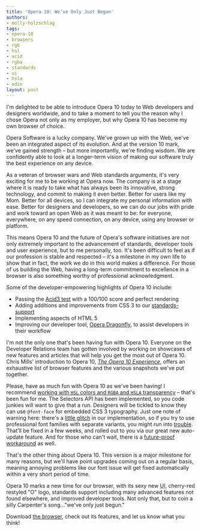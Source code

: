 ```yaml
---
title: 'Opera 10: We’ve Only Just Begun'
authors:
- molly-holzschlag
tags:
- opera-10
- browsers
- rgb
- hsl
- acid
- rgba
- standards
- ui
- hsla
- odin
layout: post
---
```

<p>I&#39;m delighted to be able to introduce Opera 10 today to Web developers and designers worldwide, and to take a moment to tell you the reason why I chose Opera not only as my employer, but why Opera 10 has become my own browser of choice.</p>

<p>Opera Software is a lucky company. We&#39;ve grown up with the Web, we&#39;ve been an integrated aspect of its evolution. And at the version 10 mark, we&#39;ve gained strength – but more importantly, we&#39;re finding wisdom. We are confidently able to look at a longer-term vision of making our software truly the best experience on any device.</p>

<p>As a veteran of browser wars and Web standards arguments, it&#39;s very exciting for me to be working at Opera now. The company is at a stage where it is ready to take what has always been its innovative, strong technology, and commit to making it even better. Better for users like my Mom. Better for all devices, so I can integrate my personal information with ease. Better for designers and developers, so we can do our jobs with pride and work toward an open Web as it was meant to be: for everyone, everywhere, on any speed connection, on any device, using any browser or platform.</p>

<p>This means Opera 10 and the future of Opera&#39;s software initiatives are not only extremely important to the advancement of standards, developer tools and user experience, but to me personally, too. It&#39;s been difficult to feel as if our profession is stable and respected – it&#39;s a milestone in my own life to show that in fact, the work we do in this world makes a difference. For those of us building the Web, having a long-term commitment to excellence in a browser is also something worthy of professional acknowledgment.</p>

<p>Some of the developer-empowering highlights of Opera 10 include:</p>

<ul>
<li>Passing the <a href="http://acid3.acidtests.org/">Acid3 test</a> with a 100/100 score and perfect rendering</li>
<li>Adding additions and improvements from CSS 3 to our <a href="http://www.opera.com/docs/specs/presto22/" target="_blank">standards-support</a></li>
<li>Implementing aspects of HTML 5</li>
<li>Improving our developer tool, <a href="http://www.opera.com/dragonfly/">Opera Dragonfly</a>, to assist developers in their workflow</li>
</ul>

<p>I&#39;m not the only one that&#39;s been having fun with Opera 10. Everyone on the Developer Relations team has gotten involved by working on showcases of new features and articles that will help you get the most out of Opera 10. Chris Mills&#39; introduction to Opera 10, <a href="http://dev.opera.com/articles/view/the-opera-10-experience/"><cite>The Opera 10 Experience</cite></a>, offers an exhaustive list of browser features and the various snapshots we&#39;ve put together. </p>

<p>Please, have as much fun with Opera 10 as we&#39;ve been having! I recommend <a href="http://dev.opera.com/articles/view/color-in-opera-10-hsl-rgb-and-alpha-transparency/" target="_blank">working with <code><abbr title="Hue, Saturation, Lightness">HSL</abbr></code> colors and <code><abbr title="Red, Green, Blue, alpha">RGBA</abbr></code> and <code><abbr title="Hue, Saturation, Lightness, alpha">HSLA</abbr></code> transparency</a>  – that&#39;s been fun for me. The Selectors API has been implemented, so you code junkies will want to give that a run. Designers will be tickled to know they can use <code>@font-face</code> for embedded CSS 3 typography. Just one note of warning here: there&#39;s a <a href="http://dev.opera.com/articles/view/the-opera-10-experience/#webfontsissue">little glitch</a> in our implementation, so if you try to use professional font families with separate variants, you might run into <a href="/blog/opera-10-weve-only-just-begun/webfonts-problem.html">trouble</a>. That&#39;ll be fixed in a few weeks, and rolled out to you via our great new auto-update feature. And for those who can&#39;t wait, there is a <a href="/blog/opera-10-weve-only-just-begun/webfonts-workaround.html">future-proof workaround</a> as well.</p>

<p>That&#39;s the other thing about Opera 10. This version is a major milestone for many reasons, but we&#39;ll have point upgrades coming out on a regular basis, meaning annoying problems like our font issue will get fixed automatically within a very short period of time.</p>

<p>Opera 10 marks a new time for our browser, with its sexy new <abbr title="User Interface">UI</abbr>, cherry-red restyled &quot;O&quot; logo, standards support including many advanced features not found elsewhere, and improved developer tools. Not only that, but to coin a silly Carpenter&#39;s song...&quot;we&#39;ve only just begun.&quot;</p>

<p>Download <a href="http://www.opera.com/browser" target="_blank">the browser</a>, check out its features, and let us know what you think!</p>
